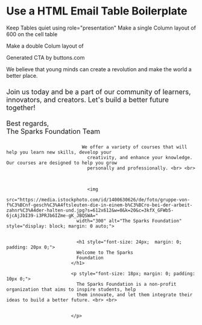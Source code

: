 # Use a HTML Email Table Boilerplate


Keep Tables quiet using role="presentation"
Make a single Column layout of 600 on the cell table

Make a double Colum layout of 

Generated CTA by buttons.com


We believe
                                  that young minds can create a revolution and make the world a better place.

<p style="font-size: 18px; margin: 0; padding: 10px 0;">
                                  Join us today and be a part of our community of learners, innovators, and creators.
                                  Let's
                                  build a better future together! <br> <br>
                                  Best regards, <br>
                                  The Sparks Foundation Team
                                </p>


                                We offer a variety of courses that will help you learn new skills, develop your
                                  creativity, and enhance your knowledge. Our courses are designed to help you grow
                                  personally and professionally. <br> <br>



                                  <img
                              src="https://media.istockphoto.com/id/1400630626/de/foto/gruppe-von-f%C3%BCnf-gesch%C3%A4ftsleuten-die-in-einem-b%C3%BCro-bei-der-arbeit-zahnr%C3%A4der-halten-und.jpg?s=612x612&w=0&k=20&c=3kfX_GFWb5-6jcAjJbI39-i3PRJb6IZme-gK_JBQSWA="
                              width="300" alt="The Sparks Foundation" style="display: block; margin: 0 auto;">


                              <h1 style="font-size: 24px;  margin: 0; padding: 20px 0;">
                              Welcome to The Sparks
                              Foundation
                            </h1>

                            <p style="font-size: 18px; margin: 0; padding: 10px 0;">
                              The Sparks Foundation is a non-profit organization that aims to inspire students, help
                              them innovate, and let them integrate their ideas to build a better future. <br> <br>


                            </p>                                  
